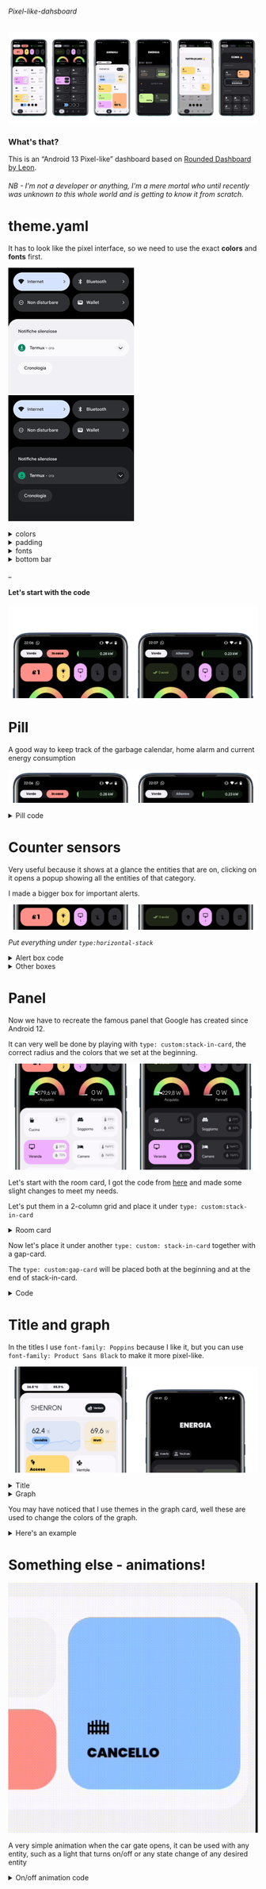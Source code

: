 ###### Pixel-like-dahsboard

![Dashboard](img/dashboard.jpg)

### What's that?
This is an “Android 13 Pixel-like” dashboard based on [Rounded Dashboard by Leon](https://community.home-assistant.io/t/rounded-dashboard-guide/543043).
###### NB - I'm not a developer or anything, I'm a mere mortal who until recently was unknown to this whole world and is getting to know it from scratch.


# theme.yaml
It has to look like the pixel interface, so we need to use the exact **colors** and **fonts** first.

![QSPanel_white](img/qspanel_white.png)![QSPanel_dark](img/qspanel_dark.png)

<details><summary>colors</summary>
  As you can see here, the header always stays black while the panel varies light/dark, and as can be seen, the background of the notifications is brighter     than that of the panel, both in the dark and in the light mode.

  So, let's add these variables to the theme:
  ###### Assuming you already have the rounded theme
  ```
  ## White mode:
  white0: "#f2f0f4" #darker
  white00: "#fbf8fd" #brighter

  ## Dark mode:
  black0: "#1b1b1f" #darker
  black00: "#303034" #brighter
  ```
  So then we can add:
  ```
    modes:
      dark:
        contrast0: var(--black0)
        contrast00: var(--black00)
      light:
        contrast0: var(--white0)
        contrast00: var(--white00)
   ```
  
  In addition to this, to have a correct display of the colors and keep the **black amoled background** even in white mode, we have to set the theme colors in this way:
   ```
    # Main Interface Colors
    primary-color: var(--blue)
    accent-color: var(--blue)
    primary-background-color: var(--black1)
    secondary-background-color: var(--black0)
    divider-color: var(--black00)
    # Text
    primary-text-color: var(--white8)
    secondary-text-color: var(--white10)
    text-primary-color: var(--contrast20)
    disabled-text-color: var(--contrast6)
    text-accent-color: var(--contrast1)
    # Header:
    app-header-background-color: var(--black1) #STATUSBAR ANDROID
    app-header-text-color: var(--contrast12)
    app-header-selection-bar-color: transparent
    app-header-edit-background-color: var(--contrast0)
    app-header-edit-text-color: var(--contrast8)
    # Cards
    card-background-color: var(--black0)
    ha-card-background: var(--contrast00)
    ha-card-border-color: var(--contrast0)
    paper-listbox-background-color: var(--black00)
    # Tile card
    state-unavailable-color: var(--contrast6)
    state-light-off-color: var(--contrast10)
    state-light-on-color: var(--yellow)
    # Sidebar Menu
    sidebar-icon-color: var(--white8)
    sidebar-text-color: var(--white8)
    sidebar-background-color: var(--black0)
    sidebar-selected-icon-color: var(--blue)
    sidebar-selected-text-color: var(--white0)
   ```
  
  </details>
  
<details><summary>padding</summary>

 ```
  ha-card-border-radius: 25px
  grid-card-gap: 12px
  horizontal-stack-card-margin: 0px 8px
  vertical-stack-card-margin: 8px 8px
  ha-card-border-width: "0px" # Removes default 1px line
  
  ``` 
  
</details>

<details><summary>fonts</summary>
  
  ###### [How](https://community.home-assistant.io/t/trying-to-add-font/400236/2?u=arroma) to import a font.
  
  [Google Sans font](https://www.cdnfonts.com/google-sans.font) is used throughout the interface.
  
  [Poppins](https://fonts.google.com/share?selection.family=Poppins:wght@900) is used for titles and important values (optional).
 
  ```   
  card-mod-card-yaml: |
  .: |
    /* General changes */
    ha-card {
      transition: none !important;
      font-family: 'Product Sans' !important;
    }
  ``` 
  
  </details>

<details><summary>bottom bar</summary>

  ```
      error-color: "var(--google-red)"
      warning-color: "var(--google-yellow)"
      success-color: "var(--google-green)"
      info-color: "var(--google-blue)"
      header-height: "calc(var(--header-base-height) + env(safe-area-inset-bottom))"
      header-base-height: "60px"
      ha-dialog-border-radius: "25px"
      header-tab-indicator-color: "rgba(0, 0, 0, 0)"
      header-active-tab-color: "var(--contrast1)"
      header-active-tab-bg-color: "var(--contrast22)"
      header-all-tabs-color: "var(--contrast10)"
  
      card-mod-root-yaml: |
        ha-tabs$: |
          #tabsContent {
            width: 97%;
          }
        .: |
          .header {
            top: auto !important;
            bottom: 0; !important
            transform: translate3d(0px, 0px, 0px) !important;
            backdrop-filter: blur(50px);
            -webkit-backdrop-filter: blur(50px);
            -moz-backdrop-filter: blur(50px);
            -o-backdrop-filter: blur(50px);
            -ms-backdrop-filter: blur(50px);
            background-color: var(--contrast0) !important;
          }
          :host([scrolled]) .header {
            box-shadow: none !important;
          }
          .toolbar {
            height: var(--header-base-height) !important;
            padding-bottom: env(safe-area-inset-bottom) !important;
          }
          #view {
            margin-top: calc(-1 * var(--header-height)) !important;
            padding-bottom: var(--header-height);
          }
          ha-tabs {
            --paper-tabs-selection-bar-color: var(--header-tab-indicator-color);
            --mdc-icon-size: 26px;
            display: flex;
            justify-content: space-between;
            padding: 0 10px;
            height:50px !important;
          }
          paper-tab[aria-selected=true] {
            color: var(--contrast1);
            background-color: var(--contrast16);
          }
          paper-tab {
            color: var(--header-all-tabs-color);
            border-radius: 25px;
            height:50px;
            /*width: calc(100% / 4);
            padding: 0;*/
            padding-left: 20px;
            padding-right: 20px;
          }
          ha-menu-button, ha-button-menu {
            color: var(--contrast16);
          }
  ```
  
  </details>

_

#### Let's start with the code

![header](img/header.jpg)
# Pill
A good way to keep track of the garbage calendar, home alarm and current energy consumption
  
![image](img/pill.png)
<details><summary>Pill code</summary>
    
  ```
    type: horizontal-stack
    cards:
      - type: custom:stack-in-card
        mode: horizontal
        keep:
          margin: true
          border_radius: true
          background: true
          outer_padding: false
        card_mod:
          style: |
            ha-card {
              background-color: var(--black0);
              border-radius: 25px;
              }
        cards:
          - type: custom:button-card
            name: '[[[return states["calendar.trash"].attributes.message]]]'
            show_label: false
            show_icon: false
            entity: calendar.trash
            tap_action:
              action: more-info
              haptic: light
            styles:
              card:
                - background: var(--black00)
                - font-weight: 500
                - line-height: 18px
                - border-radius: 24px
                - padding: 6px 10px
                - font-size: 12px
                - box-shadow: none
              name:
                - color: '#EAEDF6'
                - font-family: Poppins
              label:
                - color: '#777A83'
            state:
              - value: 'on'
                styles:
                  card:
                    - background: var(--white0)
                  name:
                    - color: var(--black00)
              - value: 'off'
                name: Nulla
                styles:
                  name:
                    - color: var(--white10)
                    - font-family: Product Sans
          - type: custom:button-card
            name: Alarm
            show_label: false
            show_icon: false
            entity: alarm_control_panel.alarm
            tap_action:
              action: more-info
              haptic: light
            styles:
              card:
                - background: var(--black00)
                - font-weight: 500
                - line-height: 18px
                - border-radius: 24px
                - padding: 6px 10px
                - font-size: 12px
                - box-shadow: none
              name:
                - color: var(--black0)
                - font-family: Poppins
            state:
              - value: disarmed
                styles:
                  card:
                    - background: var(--black00)
                  name:
                    - color: var(--white8)
              - value: armed_home
                name: At home
                styles:
                  card:
                    - background: var(--red)
                  name:
                    - color: var(--black)
                    - justify-self: center
              - value: armed_away
                name: Away
                styles:
                  card:
                    - background: var(--red)
                  name:
                    - color: var(--black)
              - value: armed_night
                name: Night
                styles:
                  card:
                    - background: var(--red)
                  name:
                    - color: var(--black)
              - value: armed_vacation
                name: Vacation
                styles:
                  card:
                    - background: var(--red)
                  name:
                    - color: var(--black)
              - value: armed_custom_bypass
                name: Bypass
                styles:
                  card:
                    - background: var(--red)
                  name:
                    - color: var(--black)
      - type: custom:bar-card
        card_mod:
          style: |
            ha-card {
              background: rgb(0,0,0,0);
              box-shadow: none;
              --primary-text-color: var(--white0);
              font-family: Product Sans ;
              }
            bar-card-name {
              margin-left: 0px;
            }
            bar-card-value {
              margin-right: 15px;
              font-family: Product Sans Medium ;
            }
            bar-card-card {
              margin-top: -15px;
              margin-left: 0px;
              margin-right: 0px;
              margin-bottom: 0px;
            }
        entities:
          - entity: sensor.energy_consumption
            name: ' '
            icon: none
            min: 0
            max: 7
            direction: right
            height: 30px
            positions:
              icon: inside
              name: 'off'
              value: inside
              indicator: 'off'
            unit_of_measurement: kW
            decimal: 2
            severity:
              - from: 0
                to: 0.2
                color: '#69cf78'
              - from: 0.2
                to: 0.5
                color: '#6ccc68'
              - from: 0.5
                to: 0.8
                color: '#77d169'
              - from: 0.8
                to: 1
                color: '#77c967'
              - from: 1
                to: 1.2
                color: '#8ccc66'
              - from: 1.2
                to: 1.5
                color: '#a5cf69'
              - from: 1.5
                to: 1.8
                color: '#b9bf60'
              - from: 1.8
                to: 2
                color: '#c7bf63'
              - from: 2
                to: 2.2
                color: '#c2ba61'
              - from: 2.2
                to: 2.5
                color: '#c9af65'
              - from: 2.5
                to: 2.8
                color: '#cca968'
              - from: 2.8
                to: 3
                color: '#cc9b66'
              - from: 3
                to: 3.2
                color: '#d18f6b'
              - from: 3.2
                to: 3.5
                color: '#de856f'
              - from: 3.5
                to: 3.8
                color: '#e88276'
              - from: 3.8
                to: 4
                color: '#e87676'
              - from: 4
                to: 4.2
                color: '#e67373'
              - from: 4.2
                to: 4.5
                color: '#d66b6b'
              - from: 4.5
                to: 5
                color: '#c26161'
              - from: 5
                to: 7
                color: '#a35252'
        tap_action:
          action: navigate
          navigation_path: /lovelace/energy
  ```
    
</details>

# Counter sensors
Very useful because it shows at a glance the entities that are on, clicking on it opens a popup showing all the entities of that category.

I made a bigger box for important alerts.

![image](img/counters.png)

*Put everything under ```type:horizontal-stack```*

<details><summary>Alert box code</summary>
  
  ```
    type: custom:button-card
    color_type: label-card
    layout: label
    show_name: false
    show_state: false
    show_units: false
    show_label: true
    show_icon: true
    entity: sensor.alerts_on
    icon: mdi:bell-badge
    label: '[[[ return states[''sensor.alerts_on''].state ]]]'
    hold_action:
      action: none
    styles:
      icon:
        - width: 20px
        - color: var(--black1)
      img_cell:
        - justify-content: flex-end
        - padding: 8px 5px
      grid:
        - grid-template-areas: '"i l"'
        - grid-template-columns: min-width min-width
        - height: 20px
      card:
        - background-color: var(--red)
        - border-radius: 25px
        - height: 70px
        - box-shadow: none
        - margin-top: '-10px'
        - margin-bottom: '-15px'
      label:
        - margin-left: 5%
        - justify-self: flex-start
        - color: var(--black1)
        - font-family: Poppins
        - font-size: 24px
    state:
      - value: '0'
        icon: mdi:check-all
        label: 0 avvisi
        styles:
          label:
            - font-size: 12px
            - color: var(--green)
            - font-family: Product Sans Light
          card:
            - background: var(--green-tint)
          icon:
            - color: var(--green)
            - width: 18px
    tap_action:
      haptic: light
      action: fire-dom-event
      browser_mod:
        service: browser_mod.popup
        data:
          title: ' '
          content:
  ```
  
</details>

<details><summary>Other boxes</summary>
  
  ```
    type: custom:button-card
    name: '[[[ return states[''sensor.lights_on''].state ]]]'
    icon: mdi:lightbulb-on
    entity: sensor.lights_on
    styles:
      grid:
        - grid-template-areas: '"i" "n" "slider"'
        - grid-template-columns: 1fr
        - grid-template-rows: 1fr min-content min-content
      card:
        - background: var(--yellow)
        - '--mdc-ripple-press-opacity': 0
        - border-radius: 25px
        - color: var(--contrast15)
        - height: 70px
        - width: 50px
        - box-shadow: none
        - margin-top: '-10px'
        - margin-bottom: '-15px'
      img_cell:
        - justify-self: center
        - width: 20px
        - margin: 10px 0px 0px 0px
      icon:
        - width: 20px
        - height: 20px
        - color: var(--black1)
      name:
        - justify-self: center
        - font-size: 12px
        - margin: 0px 0px 10px 0px
        - color: var(--black1)
        - font-family: Product Sans
    state:
      - value: '0'
        icon: mdi:lightbulb-off
        name: ' '
        styles:
          card:
            - background: var(--black00)
    tap_action:
    haptic: light
    action: fire-dom-event
    browser_mod:
      service: browser_mod.popup
      data:
        title: ' '
        content:
  ```
  
</details>


# Panel
Now we have to recreate the famous panel that Google has created since Android 12.

It can very well be done by playing with ```type: custom:stack-in-card```, the correct radius and the colors that we set at the beginning.

![panel](img/panel.jpg)


Let's start with the room card, I got the code from [here](https://community.home-assistant.io/t/rounded-dashboard-guide/543043/82?u=arroma) and made some slight changes to meet my needs.

Let's put them in a 2-column grid and place it under ```type: custom:stack-in-card```
<details><summary>Room card</summary>

  ```
      - type: custom:stack-in-card
        mode: vertical
        keep:
          margin: true
          border_radius: true
          background: true
          outer_padding: false
        card_mod:
          style: |
            ha-card {
              background-color: var(--contrast0);
              }
        cards:
          - square: false
            type: grid
            columns: 2
            cards:
              - type: custom:button-card
                entity: climate.mitsubishi
                icon: mdi:sofa
                name: Soggiorno
                tap_action:
                  action: navigate
                  navigation_path: /lovelace/soggiorno
                  haptic: light
                state:
                  - value: 'on'
                    styles:
                      card:
                        - background: rgba(var(--blue-rgb), 1)
                      icon:
                        - color: var(--black)
                      name:
                        - color: var(--black)
                    icon: mdi:fan
                  - value: dry
                    styles:
                      card:
                        - background: rgba(var(--blue-rgb), 1)
                      icon:
                        - color: var(--black)
                      name:
                        - color: var(--black)
                    icon: mdi:fan
                  - value: cool
                    styles:
                      card:
                        - background: rgba(var(--blue-rgb), 1)
                      icon:
                        - color: var(--black)
                      name:
                        - color: var(--black)
                    icon: mdi:snowflake
                  - value: heat
                    styles:
                      card:
                        - background: rgba(var(--orange-rgb), 1)
                      icon:
                        - color: var(--black)
                      name:
                        - color: var(--black)
                    icon: mdi:fire
                styles:
                  grid:
                    - grid-template-areas: '"i temp" "n hum"'
                    - grid-template-columns: 1fr 1fr
                    - grid-template-rows: 1fr min-content min-content
                  card:
                    - background: var(--contrast00)
                    - padding: 10px
                    - '--mdc-ripple-press-opacity': 0
                    - box-shadow: none
                    - height: 96px
                  img_cell:
                    - justify-self: start
                    - width: 24px
                    - margin: 10px
                  icon:
                    - width: 24px
                    - height: 24px
                    - color: var(--contrast18)
                  name:
                    - justify-self: start
                    - font-size: 14px
                    - margin: 10px
                    - color: var(--contrast18)
                    - font-family: Product Sans
                  custom_fields:
                    temp:
                      - align-self: start
                      - justify-self: end
                      - font-size: 12px
                      - font-weight: 500
                      - margin: 2px 0px 10px 0px
                      - color: grey
                      - font-family: Product Sans
                      - background-color: var(--contrast0)
                      - border-radius: 100px
                      - padding: 6px
                    hum:
                      - align-self: start
                      - justify-self: end
                      - font-size: 12px
                      - font-weight: 500
                      - margin: 2px 0px 10px 0px
                      - color: grey
                      - font-family: Product Sans
                      - background-color: var(--contrast0)
                      - border-radius: 100px
                      - padding: 6px
                custom_fields:
                  temp: |
                    [[[
                    return `<ha-icon
                      icon="mdi:thermometer"
                      style="width: 18px; height: 18px; color: grey;">
                      </ha-icon><span>${parseFloat(states['sensor.temp'].state).toFixed(0)}°C</span>`
                    ]]]
                  hum: |
                    [[[
                    return `<ha-icon
                      icon="mdi:water-percent"
                      style="width: 18px; height: 18px; color: grey;">
                      </ha-icon> <span>${parseFloat(states['sensor.hum'].state).toFixed(0)}%</span>`
                    ]]]
                card_mod:
                  style: |
                    ha-card:active {
                      box-shadow: none;
                      transform: scale(0.96);
                      transition: 200ms !important;
                      border-radius: 20px;
                      transform-origin: center;
                      }
  ```

</details>

Now let's place it under another ```type: custom: stack-in-card``` together with a gap-card.

The ```type: custom:gap-card``` will be placed both at the beginning and at the end of stack-in-card.
<details><summary>Code</summary>

  ```
    type: custom:stack-in-card
    mode: vertical
    keep:
      margin: true
      border_radius: true
      background: true
      outer_padding: false
    card_mod:
      style: |
        ha-card {
          background-color: var(--contrast0);
          border-radius: 30px;
          font-family: Product Sans ;
          }
    cards:
      - type: custom:gap-card
        height: 3
  
  ```
</details>


# Title and graph

In the titles I use ```font-family: Poppins``` because I like it, but you can use ```font-family: Product Sans Black``` to make it more pixel-like.

![graph_title](img/title&graph.jpg)

<details><summary>Title</summary>
  
  ```
    type: vertical-stack
    cards:
      - type: custom:button-card
        name: ENERGIA
        styles:
          card:
            - background: none
            - box-shadow: none
            - padding: 70px 0px 70px 0px
            - '--mdc-ripple-press-opacity': 0
          name:
            - font-size: 32px
            - color: var(--white0)
            - font-family: Poppins
      - type: custom:mushroom-chips-card
        chips:
          - type: entity
            entity: sensor.power_highest_peak_time_today
            double_tap_action:
              action: none
            icon: mdi:solar-power-variant
            content_info: state
            tap_action:
              action: more-info
            hold_action:
              action: none
        card_mod:
          style: |
            ha-card {
              --chip-background: var(--contrast0);
              --primary-text-color: var(--contrast18);
              font-family: Product Sans;
              }
        alignment: start
  ```
  _
 </details>
 
 <details><summary>Graph</summary>
  Here I'm using two stack-in-cards, note that I'm using two different background colors: var(--contrast0) and var(--contrast00), this is to give more tone to the graphs (see img).
  
  ![image](img/graph.png)
  
  
  ```
  type: custom:stack-in-card
  mode: vertical
  keep:
    margin: true
    border_radius: true
    background: true
    outer_padding: false
  card_mod:
    style: |
      ha-card {
        background-color: var(--contrast0);
        border-radius: 30px;
        --primary-text-color: var(--contrast18);
        font-family: Product Sans ;
        }
  cards:
    - type: custom:gap-card
      height: 5
    - type: custom:stack-in-card
      mode: vertical
      keep:
        margin: true
        border_radius: true
        background: true
        outer_padding: false
      card_mod:
        style: |
          ha-card {
            background-color: var(--contrast00);
            border-radius: 30px;
            }
      cards:
        - type: custom:gap-card
          height: 5
        - type: custom:swipe-card
          card_mod:
            style: |
              ha-card {
                border-radius: 25px !important;
              }
          card_width: calc(100% - 48px)
          parameters:
            centeredSlides: false
            slidesPerView: 1.8
            spaceBetween: 16
            initialSlide: 0
          cards:
            - type: sensor
              entity: sensor.consumo_energia
              hours_to_show: 24
              detail: 1
              graph: line
              name: Consumo
              icon: none
              theme: sensor_color_brown
              card_mod:
                class: graph
                style: |
                  ha-card {
                    box-shadow: none;
                    }
                  .graph {
                    background: var(--brown-tint);
                  }
                      .graph .name {
                        background: var(--brown);
                        color: var(--black);
                      }
            - type: sensor
              entity: sensor.2_fotovoltaico_channel_1_power
              hours_to_show: 24
              detail: 1
              graph: line
              name: Produzione
              icon: none
              theme: sensor_color_green
              card_mod:
                class: graph
                style: |
                  ha-card {
                    box-shadow: none;
                    }
                  .graph {
                    background: var(--green-tint);
                  }
                      .graph .name {
                        background: var(--green);
                        color: var(--black);
                      }
  ```

  </details>
  
You may have noticed that I use themes in the graph card, well these are used to change the colors of the graph.

<details><summary>Here's an example</summary>

  ```
    sensor_color_yellow:
    accent-color: "#ffda78"
  ```
  
  This theme must be placed in the theme folder ```/config/themes/sensor_color_yellow.yaml```

</details>




# Something else -  animations!

![opening_gate](img/gate.gif)


A very simple animation when the car gate opens, it can be used with any entity, such as a light that turns on/off or any state change of any desired entity

<details><summary>On/off animation code</summary>

  ```

          - type: custom:button-card
            card_mod:
              style: |
                ha-card {
                  transition: 300ms !important;
                }
            name: CANCELLO
            icon: mdi:gate
            entity: switch.cancello
            tap_action:
              action: toggle
              haptic: heavy
            hold_action:
              action: more-info
              haptic: light
            styles:
              grid:
                - grid-template-areas: '"i" "n" "slider"'
                - grid-template-columns: 1fr
                - grid-template-rows: 1fr min-content min-content
              card:
                - height: 180px
                - background: var(--contrast00)
                - padding: 16px
                - '--mdc-ripple-press-opacity': 0
                - padding: 100px 0px 16px 20px
                - font-family: Poppins
              img_cell:
                - justify-self: start
                - width: 24px
              icon:
                - width: 24px
                - height: 24px
                - color: var(--contrast8)
              name:
                - justify-self: start
                - font-size: 14px
                - margin: 4px 0 12px 0
                - color: var(--contrast8)
                - font-family: Product Sans
            state:
              - value: 'on'
                name: Aprendo..
                styles:
                  card:
                    - background: var(--yellow)
                    - border-radius: 10px
                  icon:
                    - color: var(--black)
                  name:
                    - color: var(--black)
                    - font-family: Poppins
              - value: 'off'
                styles:
                  icon:
                    - color: var(--black)
                  card:
                    - background: var(--blue)
                  name:
                    - color: var(--black)
                    - font-family: Poppins
 ```

</details>
